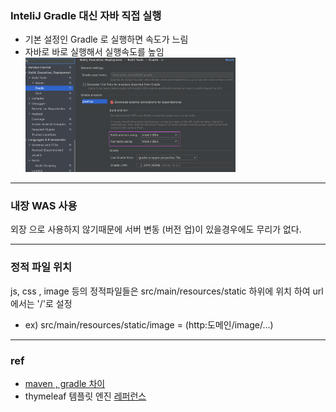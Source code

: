 ### InteliJ Gradle 대신 자바 직접 실행
  - 기본 설정인 Gradle 로 실행하면 속도가 느림 
  - 자바로 바로 실행해서 실행속도를 높임
    <img width="70%" alt="" src="../img/buildSetting.png">
- - - 
### 내장 WAS 사용 
  외장 으로 사용하지 않기때문에 서버 변동 (버전 업)이 있을경우에도 무리가 없다.
- - - 
### 정적 파일 위치 
 js, css , image 등의 정적파일들은 src/main/resources/static 하위에 위치 하여 
url에서는 '/'로 설정 
  - ex) src/main/resources/static/image = (http:도메인/image/...) 

  ---
  ### ref
  - [maven , gradle 차이](https://mylupin.tistory.com/39)
  - thymeleaf 템플릿 엔진 [레퍼런스](https://www.thymeleaf.org/)